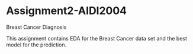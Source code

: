 # Assignment2-AIDI2004
Breast Cancer Diagnosis

This assignment contains EDA for the Breast Cancer data set and the best model for the prediction.
